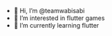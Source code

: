 - 👋 Hi, I’m @teamwabisabi
- 👀 I’m interested in flutter games
- 🌱 I’m currently learning flutter


<!---
teamwabisabi/teamwabisabi is a ✨ special ✨ repository because its `README.md` (this file) appears on your GitHub profile.
You can click the Preview link to take a look at your changes.
--->
